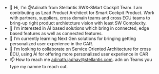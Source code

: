 - 👋 Hi, I’m @Adinath from Stellantis SWX-SMart Cockpit Team. I am contributing as Lead Product Architect for Smart Cockpit Product. Work with partners, suppliers, cross domain teams and cross ECU teams to bring-up right product archietcture vision with least SW Complexity.
- 👀 I’m interested in AI based solutions which bring in connected, edge based features as well as connected features.
- 🌱 I’m currently learning Next Gen solutions for bringing getting personalized user experience in the CAR.
- 💞️ I’m looking to collaborate on Service Oriented Architecture for cross ECU, using AI for offering more personalized user experience in CAR
- 📫 How to reach me adinath.jadhav@stellantis.com. adn on Teams you type my namne to reach out.

<!---
Adinath-STLA/Adinath-STLA is a ✨ special ✨ repository because its `README.md` (this file) appears on your GitHub profile.
You can click the Preview link to take a look at your changes.
--->
